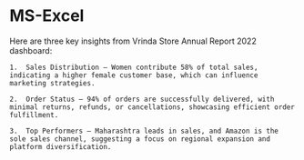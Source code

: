 # MS-Excel

Here are three key insights from Vrinda Store Annual Report 2022 dashboard:

	1.	Sales Distribution – Women contribute 58% of total sales, indicating a higher female customer base, which can influence marketing strategies.
 
	2.	Order Status – 94% of orders are successfully delivered, with minimal returns, refunds, or cancellations, showcasing efficient order fulfillment.
 
	3.	Top Performers – Maharashtra leads in sales, and Amazon is the sole sales channel, suggesting a focus on regional expansion and platform diversification.
